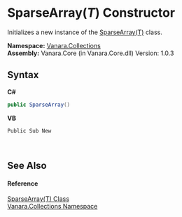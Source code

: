 # SparseArray(*T*) Constructor 
 

Initializes a new instance of the <a href="00772d11-158d-1b2b-c0bd-e43affcf4895">SparseArray(T)</a> class.

**Namespace:**&nbsp;<a href="062563b8-e616-d697-89ef-6de2b291d4a0">Vanara.Collections</a><br />**Assembly:**&nbsp;Vanara.Core (in Vanara.Core.dll) Version: 1.0.3

## Syntax

**C#**<br />
``` C#
public SparseArray()
```

**VB**<br />
``` VB
Public Sub New
```

<br />

## See Also


#### Reference
<a href="00772d11-158d-1b2b-c0bd-e43affcf4895">SparseArray(T) Class</a><br /><a href="062563b8-e616-d697-89ef-6de2b291d4a0">Vanara.Collections Namespace</a><br />